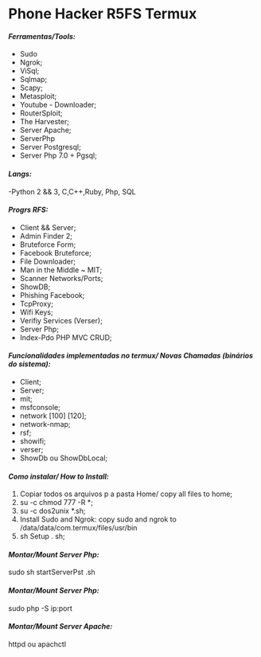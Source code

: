 # **Phone Hacker R5FS Termux**
#### **_Ferramentas/Tools:_**
* Sudo
* Ngrok;
* ViSql;
* Sqlmap;
* Scapy;
* Metasploit;
* Youtube - Downloader;
* RouterSploit;
* The Harvester;
* Server Apache;
* ServerPhp 
* Server Postgresql;
* Server Php 7.0 + Pgsql;

#### **_Langs:_**
-Python 2 && 3, C,C++,Ruby, Php, SQL

#### **_Progrs RFS:_**
* Client && Server;
* Admin Finder 2;
* Bruteforce Form;
* Facebook Bruteforce;
* File Downloader;
* Man in the Middle ~ MIT;
* Scanner Networks/Ports;
* ShowDB;
* Phishing Facebook;
* TcpProxy;
* Wifi Keys;
* Verifiy Services (Verser);
* Server Php;
* Index-Pdo PHP MVC CRUD;

#### **_Funcionalidades implementadas no termux/ Novas Chamadas (binários do sistema):_**
* Client;
* Server;
* mit;
* msfconsole;
* network [100] [120];
* network-nmap;
* rsf;
* showifi;
* verser;
* ShowDb ou ShowDbLocal;

#### **_Como instalar/ How to Install:_**
1. Copiar todos os arquivos p a pasta Home/ copy all files to home;
1. su -c chmod 777 -R *;
1. su -c dos2unix *.sh;
1. Install Sudo and Ngrok: copy sudo and ngrok to /data/data/com.termux/files/usr/bin 
1. sh Setup . sh;

#### **_Montar/Mount Server Php:_**
 sudo sh startServerPst .sh

#### **_Montar/Mount Server Php:_**
 sudo php -S ip:port 

#### **_Montar/Mount Server Apache:_**
 httpd ou apachctl

